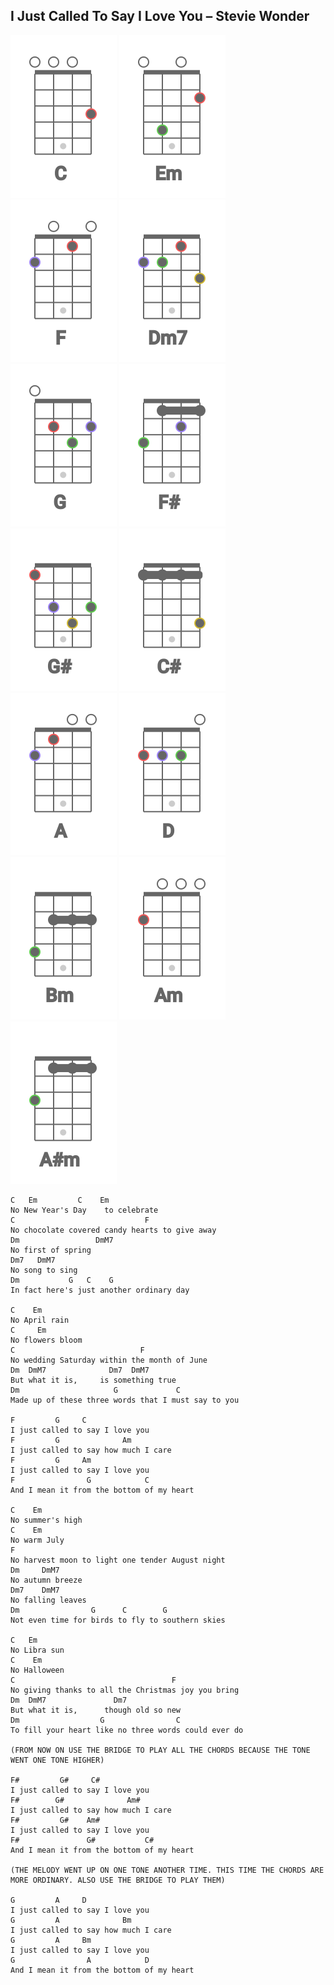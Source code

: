 ## I Just Called To Say I Love You – Stevie Wonder

![C][] ![Em][] ![F][] ![Dm7][] ![G][] ![F#][] ![G#][] ![C#][] ![A][] ![D][] ![Bm][] ![Am][] ![A#m][]

```
C   Em         C    Em
No New Year's Day    to celebrate
C                             F
No chocolate covered candy hearts to give away
Dm                 DmM7
No first of spring
Dm7   DmM7
No song to sing
Dm           G   C    G
In fact here's just another ordinary day

C    Em
No April rain
C     Em
No flowers bloom
C                            F
No wedding Saturday within the month of June
Dm  DmM7              Dm7  DmM7
But what it is,     is something true
Dm                     G             C
Made up of these three words that I must say to you

F         G     C
I just called to say I love you
F         G              Am
I just called to say how much I care
F         G     Am
I just called to say I love you
F                G            C
And I mean it from the bottom of my heart

C    Em
No summer's high
C    Em
No warm July
F
No harvest moon to light one tender August night
Dm     DmM7
No autumn breeze
Dm7    DmM7
No falling leaves
Dm                G      C        G
Not even time for birds to fly to southern skies

C   Em
No Libra sun
C    Em
No Halloween
C                                   F
No giving thanks to all the Christmas joy you bring
Dm  DmM7               Dm7
But what it is,      though old so new
Dm                  G                C
To fill your heart like no three words could ever do

(FROM NOW ON USE THE BRIDGE TO PLAY ALL THE CHORDS BECAUSE THE TONE WENT ONE TONE HIGHER)

F#         G#     C#
I just called to say I love you
F#        G#              Am#
I just called to say how much I care
F#         G#    Am#
I just called to say I love you
F#               G#           C#
And I mean it from the bottom of my heart

(THE MELODY WENT UP ON ONE TONE ANOTHER TIME. THIS TIME THE CHORDS ARE MORE ORDINARY. ALSO USE THE BRIDGE TO PLAY THEM)

G         A     D
I just called to say I love you
G         A              Bm
I just called to say how much I care
G         A     Bm
I just called to say I love you
G                A            D
And I mean it from the bottom of my heart
```


[C]: https://raw.githubusercontent.com/Capevace/ukulele-chords/main/svgs/C.svg
[Em]: https://raw.githubusercontent.com/Capevace/ukulele-chords/main/svgs/Em.svg
[F]: https://raw.githubusercontent.com/Capevace/ukulele-chords/main/svgs/F.svg
[Dm]: https://raw.githubusercontent.com/Capevace/ukulele-chords/main/svgs/Dm.svg
[Dm7]: https://raw.githubusercontent.com/Capevace/ukulele-chords/main/svgs/Dm7.svg
[G]: https://raw.githubusercontent.com/Capevace/ukulele-chords/main/svgs/G.svg
[F#]: https://raw.githubusercontent.com/Capevace/ukulele-chords/main/svgs/F%23.svg
[G#]: https://raw.githubusercontent.com/Capevace/ukulele-chords/main/svgs/G%23.svg
[C#]: https://raw.githubusercontent.com/Capevace/ukulele-chords/main/svgs/C%23.svg
[A]: https://raw.githubusercontent.com/Capevace/ukulele-chords/main/svgs/A.svg
[D]: https://raw.githubusercontent.com/Capevace/ukulele-chords/main/svgs/D.svg
[Bm]: https://raw.githubusercontent.com/Capevace/ukulele-chords/main/svgs/Bm.svg
[Am]: https://raw.githubusercontent.com/Capevace/ukulele-chords/main/svgs/Am.svg
[A#m]: https://raw.githubusercontent.com/Capevace/ukulele-chords/main/svgs/A%23m.svg